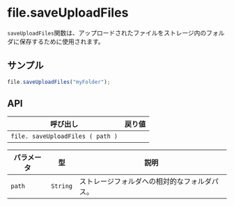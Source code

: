 # file.saveUploadFiles

`saveUploadFiles`関数は、アップロードされたファイルをストレージ内のフォルダに保存するために使用されます。

## サンプル

```javascript
file.saveUploadFiles("myFolder");
```

## API

| 呼び出し | 戻り値 |
|---|---|
| `file. saveUploadFiles ( path )` |  |

| パラメータ | 型 | 説明 |
|---|---|---|
| `path` | `String` | ストレージフォルダへの相対的なフォルダパス。 |